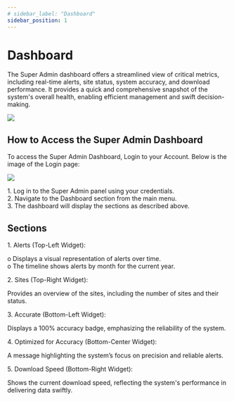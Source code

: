 ```yaml
---
# sidebar_label: "Dashboard"
sidebar_position: 1
---
```


<link rel="stylesheet" href="path/to/custom.css"/>
<div class="ml-5">

# Dashboard

<div class="mt-5">The Super Admin dashboard offers a streamlined view of critical metrics, including real-time alerts, site status, system accuracy, and download performance. It provides a quick and comprehensive snapshot of the system's overall health, enabling efficient management and swift decision-making.</div>

<img src="/img/super-admin-dashboard.png
" class="w-auto h-auto my-8 border shadow-md"/>

## How to Access the Super Admin Dashboard

<div class="mt-5">To access the Super Admin Dashboard, Login to your Account. Below is the image of the Login page:</div>

<img src="/img/login.png
" class="w-auto h-auto my-8 border shadow-md"/>

<div class="mt-5">1. Log in to the Super Admin panel using your credentials.</div>
<div class="mt-5">2. Navigate to the Dashboard section from the main menu.</div>
<div class="mt-5">3. The dashboard will display the sections as described above.</div>

## Sections

<p class="font-semibold mt-3">1. Alerts (Top-Left Widget):</p>
<div class="mt-5 ml-4">o	Displays a visual representation of alerts over time.</div>
<div class="ml-4">o The timeline shows alerts by month for the current year.</div>

<p class="font-semibold mt-3">2. Sites (Top-Right Widget):</p>
<div class="mt-5">Provides an overview of the sites, including the number of sites and their status.</div>

<p class="font-semibold mt-3">3. Accurate (Bottom-Left Widget):</p>
<div class="mt-5">Displays a 100% accuracy badge, emphasizing the reliability of the system.</div>

<p class="font-semibold mt-3">4. Optimized for Accuracy (Bottom-Center Widget):</p>
<div class="mt-5">A message highlighting the system’s focus on precision and reliable alerts.</div>

<p class="font-semibold mt-3">5. Download Speed (Bottom-Right Widget):</p>
<div class="mt-5">Shows the current download speed, reflecting the system's performance in delivering data swiftly.</div>

</div>

